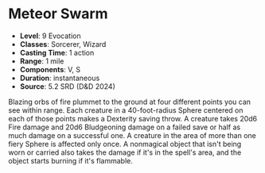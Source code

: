 # Meteor Swarm

- **Level**: 9 Evocation
- **Classes**: Sorcerer, Wizard
- **Casting Time**: 1 action
- **Range**: 1 mile
- **Components**: V, S
- **Duration**: instantaneous
- **Source**: 5.2 SRD (D&D 2024)

Blazing orbs of fire plummet to the ground at four different points you can see within range. Each creature in a 40-foot-radius Sphere centered on each of those points makes a Dexterity saving throw. A creature takes 20d6 Fire damage and 20d6 Bludgeoning damage on a failed save or half as much damage on a successful one. A creature in the area of more than one fiery Sphere is affected only once. A nonmagical object that isn't being worn or carried also takes the damage if it's in the spell's area, and the object starts burning if it's flammable.

